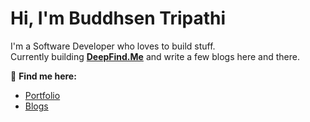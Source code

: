 # Hi, I'm Buddhsen Tripathi

I'm a Software Developer who loves to build stuff. <br/>
Currently building [**DeepFind.Me**](https://deepfind.me) and write a few blogs here and there.

🔗 **Find me here:**  
- [Portfolio](https://www.buddhsentripathi.com)  
- [Blogs](https://www.buddhsentripathi.com/blogs)  
